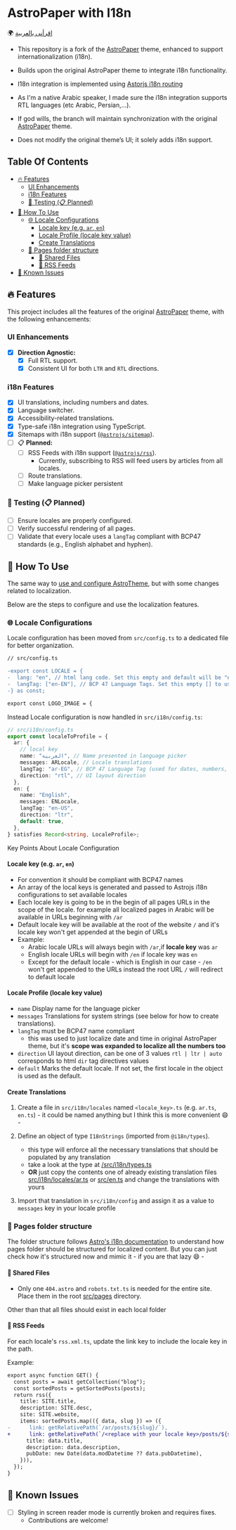 # AstroPaper with I18n

🌍 [اقرأنى بالعربية](README.ar.md)

- This repository is a fork of the [AstroPaper](https://github.com/satnaing/astro-paper) theme, enhanced to support internationalization (i18n).

- Builds upon the original AstroPaper theme to integrate i18n functionality.

- I18n integration is implemented using [Astorjs i18n routing](https://docs.astro.build/en/guides/internationalization/)

- As I'm a native Arabic speaker, I made sure the i18n integration supports RTL languages (etc Arabic, Persian,...).

- If god wills, the branch will maintain synchronization with the original [AstroPaper](https://github.com/satnaing/astro-paper) theme.

- Does not modify the original theme’s UI; it solely adds i18n support.

## Table Of Contents

- [🔥 Features](#-features)
  - [UI Enhancements](#ui-enhancements)
  - [i18n Features](#i18n-features)
  - [🧪 Testing (📋 Planned)](#-testing--planned)
- [📖 How To Use](#-how-to-use)
  - [🌐 Locale Configurations](#-locale-configurations)
    - [Locale key (e.g. `ar`, `en`)](#locale-key-eg-ar-en)
    - [Locale Profile (locale key value)](#locale-profile-locale-key-value)
    - [Create Translations](#create-translations)
  - [📂 Pages folder structure](#-pages-folder-structure)
    - [📄 Shared Files](#-shared-files)
    - [🔗 RSS Feeds](#-rss-feeds)
- [🚧 Known Issues](#-known-issues)

## 🔥 Features

This project includes all the features of the original [AstroPaper](https://github.com/satnaing/astro-paper) theme, with the following enhancements:

### UI Enhancements

- [x] **Direction Agnostic:**
  - [x] Full RTL support.
  - [x] Consistent UI for both `LTR` and `RTL` directions.

### i18n Features

- [x] UI translations, including numbers and dates.
- [x] Language switcher.
- [x] Accessibility-related translations.
- [x] Type-safe i18n integration using TypeScript.
- [x] Sitemaps with i18n support ([`@astrojs/sitemap`](https://docs.astro.build/en/guides/integrations-guide/sitemap/)).
- [ ] 📋 **Planned:**
  - [ ] RSS Feeds with i18n support ([`@astrojs/rss`](https://docs.astro.build/en/guides/rss/)).
    - Currently, subscribing to RSS will feed users by articles from all locales.
  - [ ] Route translations.
  - [ ] Make language picker persistent

### 🧪 Testing (📋 Planned)

- [ ] Ensure locales are properly configured.
- [ ] Verify successful rendering of all pages.
- [ ] Validate that every locale uses a `langTag` compliant with BCP47 standards (e.g., English alphabet and hyphen).

## 📖 How To Use

The same way to [use and configure AstroTheme](https://github.com/satnaing/astro-paper?tab=readme-ov-file#-project-structure), but with some changes related to localization.

Below are the steps to configure and use the localization features.

### 🌐 Locale Configurations

Locale configuration has been moved from `src/config.ts` to a dedicated file for better organization.

```diff
// src/config.ts

-export const LOCALE = {
-  lang: "en", // html lang code. Set this empty and default will be "en"
-  langTag: ["en-EN"], // BCP 47 Language Tags. Set this empty [] to use the environment default
-} as const;

export const LOGO_IMAGE = {
```

Instead Locale configuration is now handled in `src/i18n/config.ts`:

```ts
// src/i18n/config.ts
export const localeToProfile = {
  ar: {
    // local key
    name: "العربية", // Name presented in language picker
    messages: ARLocale, // Locale translations
    langTag: "ar-EG", // BCP 47 Language Tag (used for dates, numbers, and sitemap)
    direction: "rtl", // UI layout direction
  },
  en: {
    name: "English",
    messages: ENLocale,
    langTag: "en-US",
    direction: "ltr",
    default: true,
  },
} satisfies Record<string, LocaleProfile>;
```

Key Points About Locale Configuration

#### Locale key (e.g. `ar`, `en`)

- For convention it should be compliant with BCP47 names
- An array of the local keys is generated and passed to Astrojs i18n configurations to set available locales
- Each locale key is going to be in the begin of all pages URLs in the scope of the locale.
  for example all localized pages in Arabic will be available in URLs beginning with `/ar`
- Default locale key will be available at the root of the website `/` and it's locale key won't get appended at the begin of URLs
- Example:
  - Arabic locale URLs will always begin with `/ar`,if **locale key** was `ar`
  - English locale URLs will begin with `/en` if locale key was `en`
  - Except for the default locale - which is English in our case - `/en` won't get appended to the URLs instead
    the root URL `/` will redirect to default locale

#### Locale Profile (locale key value)

- `name` Display name for the language picker
- `messages` Translations for system strings (see below for how to create translations).
- `langTag` must be BCP47 name compliant
  - this was used to just localize date and time in original AstroPaper theme,
    but it's **scope was expanded to localize all the numbers too**
- `direction` UI layout direction, can be one of 3 values `rtl | ltr | auto` corresponds to html `dir` tag directives values
- `default` Marks the default locale. If not set, the first locale in the object is used as the default.

#### Create Translations

1. Create a file in `src/i18n/locales` named `<locale_key>.ts` (e.g. `ar.ts`, `en.ts`) - it could be named anything but I think this is more convenient :smile: -
2. Define an object of type `I18nStrings` (imported from `@i18n/types`).

   - this type will enforce all the necessary translations that should be populated by any translation
   - take a look at the type at [/src/i18n/types.ts](/src/i18n/types.ts)
   - **OR** just copy the contents one of already existing translation files [src/i18n/locales/ar.ts](/src/i18n/locales/ar.ts) or [src/en.ts](/src/i18n/locales/en.ts) and change the translations with yours

3. Import that translation in `src/i18n/config` and assign it as a value to `messages` key in your locale profile

### 📂 Pages folder structure

The folder structure follows [Astro's i18n documentation](https://docs.astro.build/en/guides/internationalization/#create-localized-folders) to understand how pages folder should be structured for localized content.
But you can just check how it's structured now and mimic it - if you are that lazy :smile: -

#### 📄 Shared Files

- Only one `404.astro` and `robots.txt.ts` is needed for the entire site. Place them in the root [src/pages](/src/pages) directory.

Other than that all files should exist in each local folder

#### 🔗 RSS Feeds

For each locale's `rss.xml.ts`, update the link key to include the locale key in the path.

Example:

```diff
export async function GET() {
  const posts = await getCollection("blog");
  const sortedPosts = getSortedPosts(posts);
  return rss({
    title: SITE.title,
    description: SITE.desc,
    site: SITE.website,
    items: sortedPosts.map(({ data, slug }) => ({
-      link: getRelativePath(`/ar/posts/${slug}/`),
+      link: getRelativePath(`/<replace with your locale key>/posts/${slug}/`),
      title: data.title,
      description: data.description,
      pubDate: new Date(data.modDatetime ?? data.pubDatetime),
    })),
  });
}
```

## 🚧 Known Issues

- [ ] Styling in screen reader mode is currently broken and requires fixes.
  - Contributions are welcome!
